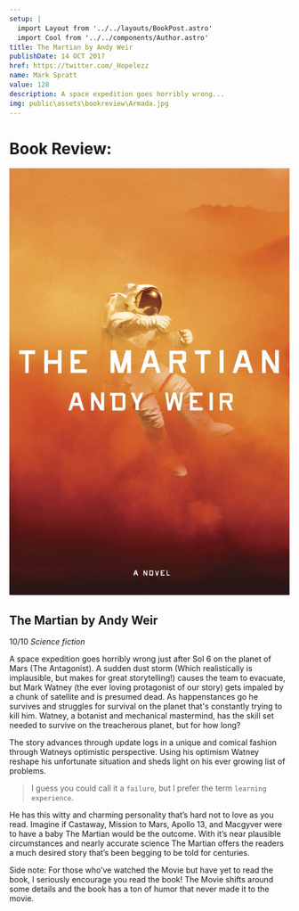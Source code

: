 ```yaml
---
setup: |
  import Layout from '../../layouts/BookPost.astro'
  import Cool from '../../components/Author.astro'
title: The Martian by Andy Weir
publishDate: 14 OCT 2017
href: https://twitter.com/_Hopelezz
name: Mark Spratt
value: 128
description: A space expedition goes horribly wrong...
img: public\assets\bookreview\Armada.jpg
---
```


# Book Review:

![TheMartian](public\assets\bookreview\TheMartian.jpg)

## The Martian by Andy Weir

10/10
_Science fiction_

A space expedition goes horribly wrong just after Sol 6 on the planet of Mars (The Antagonist). A sudden dust storm (Which realistically is implausible, but makes for great storytelling!) causes the team to evacuate, but Mark Watney (the ever loving protagonist of our story) gets impaled by a chunk of satellite and is presumed dead. As happenstances go he survives and struggles for survival on the planet that's constantly trying to kill him. Watney, a botanist and mechanical mastermind, has the skill set needed to survive on the treacherous planet, but for how long?

The story advances through update logs in a unique and comical fashion through Watneys optimistic perspective. Using his optimism Watney reshape his unfortunate situation and sheds light on his ever growing list of problems.

>I guess you could call it a `failure`, but I prefer the term `learning experience`.

He has this witty and charming personality that’s hard not to love as you read. Imagine if Castaway, Mission to Mars, Apollo 13, and Macgyver were to have a baby The Martian would be the outcome. With it’s near plausible circumstances and nearly accurate science The Martian offers the readers a much desired story that’s been begging to be told for centuries.

Side note: For those who’ve watched the Movie but have yet to read the book, I seriously encourage you read the book! The Movie shifts around some details and the book has a ton of humor that never made it to the movie.